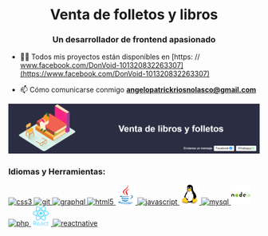 <h1 align = "center"> Venta de folletos y libros </h1>
<h3 align = "center"> Un desarrollador de frontend apasionado </h3>

- 👨‍💻 Todos mis proyectos están disponibles en [https: // www.facebook.com/DonVoid-101320832263307](https://www.facebook.com/DonVoid-101320832263307)

- 📫 Cómo comunicarse conmigo **angelopatrickriosnolasco@gmail.com**
<img src="Image/representation.png" target="_blank">

<h3 align = "left"> Idiomas y Herramientas: </h3>
<p align = "left"> <a href="https://www.w3schools.com/css/" target="_blank"> <img src = "https://raw.githubusercontent.com/devicons/devicon /master/icons/css3/css3-original-wordmark.svg "alt =" css3 "width =" 40 "height =" 40 "/> </a> <a href =" https://git-scm.com / "target =" _ blank "> <img src =" https://www.vectorlogo.zone/logos/git-scm/git-scm-icon.svg "alt =" git "width =" 40 "height =" 40 "/> </a> <a href="https://graphql.org" target="_blank"> <img src =" https://www.vectorlogo.zone/logos/graphql/graphql-icon. svg "alt =" graphql "width =" 40 "height ="40 "/> </a> <a href="https://www.w3.org/html/" target="_blank"> <img src =" https://raw.githubusercontent.com/devicons/devicon /master/icons/html5/html5-original-wordmark.svg "alt =" html5 "width =" 40 "height =" 40 "/> </a> <a href =" https://www.java.com "target =" _ blank "> <img src =" https://raw.githubusercontent.com/devicons/devicon/master/icons/java/java-original.svg "alt =" java "width =" 40 "height = "40" /> </a> <a href="https://developer.mozilla.org/en-US/docs/Web/JavaScript" target="_blank"> <img src = "https: // raw .githubusercontent.com / devicons / devicon / master / icons / javascript / javascript-original.svg "alt =" javascript "width =" 40 "height =" 40 "/> </a> <a href =" https: // www. linux.org/ "target =" _ blank "> <img src =" https://raw.githubusercontent.com/devicons/devicon/master/icons/linux/linux-original.svg "alt =" linux "width =" 40 "altura =" 40 "/> </a> <a href="https://www.mysql.com/" target="_blank"> <img src =" https://raw.githubusercontent.com/ devicons / devicon / master / icons / mysql / mysql-original-wordmark.svg "alt =" mysql "width =" 40 "height =" 40 "/> </a> <a href =" https: // nodejs. org "target = "_ blank"> <img src = "https://raw.githubusercontent.com/devicons/devicon/master/icons/nodejs/nodejs-original-wordmark.svg" alt = "nodejs" width = "40" de altura = "40" /> </a> <a href="https://www.php.net" target="_blank"> <img src = "https://raw.githubusercontent.com/devicons/devicon/ master / icons / php / php-original.svg "alt =" php "width =" 40 "height =" 40 "/> </a> <a href =" https://reactjs.org/ "target =" _blank "> <img src =" https://raw.githubusercontent.com/devicons/devicon/master/icons/react/react-original-wordmark.svg "alt =" react "width =" 40 "height =" 40 "/> </ a> <a href="https://reactnative.dev/" target="_blank"> <img src = "https://reactnative.dev/img/header_logo.svg" alt = "reactnative" width = " 40 "altura =" 40 "/> </a> </p>